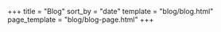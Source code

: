 +++
title = "Blog"
sort_by = "date"
template = "blog/blog.html"
page_template = "blog/blog-page.html"
+++